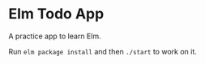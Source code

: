 # Elm Todo App

A practice app to learn Elm.

Run `elm package install` and then `./start` to work on it.
